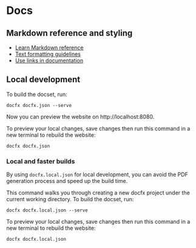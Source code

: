 # Docs

## Markdown reference and styling
- [Learn Markdown reference](https://learn.microsoft.com/en-us/contribute/content/markdown-reference)
- [Text formatting guidelines](https://learn.microsoft.com/en-us/contribute/content/text-formatting-guidelines)
- [Use links in documentation](https://learn.microsoft.com/en-us/contribute/content/how-to-write-links)

## Local development
To build the docset, run:

````
docfx docfx.json --serve
````
Now you can preview the website on http://localhost:8080.

To preview your local changes, save changes then run this command in a new terminal to rebuild the website:
```
docfx docfx.json
```

### Local and faster builds

By using `docfx.local.json` for local development, you can avoid the PDF generation process and speed up the build time.

This command walks you through creating a new docfx project under the current working directory. To build the docset, run:

```
docfx docfx.local.json --serve
```
To preview your local changes, save changes then run this command in a new terminal to rebuild the website:
```
docfx docfx.local.json
```

